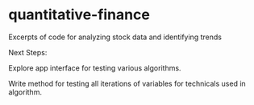 # quantitative-finance
Excerpts of code for analyzing stock data and identifying trends


Next Steps:

Explore app interface for testing various algorithms. 

Write method for testing all iterations of variables for technicals used in algorithm. 
